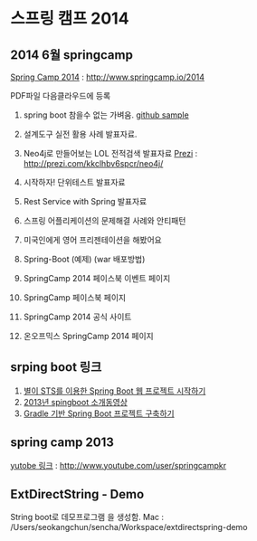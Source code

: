# 스프링 캠프 2014

## 2014 6월 springcamp
[Spring Camp 2014](http://www.springcamp.io/2014) : http://www.springcamp.io/2014

PDF파일 다음클라우드에 등록

1. spring boot 참을수 없는 가벼움.
   [github sample](https://github.com/bungubbang/springcamp2014-boot-war)

2. 설계도구 실전 활용 사례 발표자료.

3. Neo4j로 만들어보는 LOL 전적검색 발표자료
    [Prezi](http://prezi.com/kkclhbv6spcr/neo4j/) : http://prezi.com/kkclhbv6spcr/neo4j/

4. 시작하자! 단위테스트 발표자료

5. Rest Service with Spring 발표자료

6. 스프링 어플리케이션의 문제해결 사례와 안티패턴

7. 미국인에게 영어 프리젠테이션을 해봤어요

8. Spring-Boot (예제) (war 배포방법)

9. SpringCamp 2014 페이스북 이벤트 페이지

11. SpringCamp 페이스북 페이지

12. SpringCamp 2014 공식 사이트

13. 온오프믹스 SpringCamp 2014 페이지

## srping boot 링크

1. [별이 STS를 이용한 Spring Boot 웹 프로젝트 시작하기](http://millky.com/#/home/byuri/10001000)
2. [2013년 spingboot 소개동영상](http://www.youtube.com/watch?v=UtXX9kZ9Ils)
3. [Gradle 기반 Spring Boot 프로젝트 구축하기](http://theeye.pe.kr/archives/2014)

## spring camp 2013

[yutobe 링크](http://www.youtube.com/user/springcampkr) : http://www.youtube.com/user/springcampkr

## ExtDirectString - Demo

String boot로 데모프로그램 을 생성함.
Mac : /Users/seokangchun/sencha/Workspace/extdirectspring-demo
